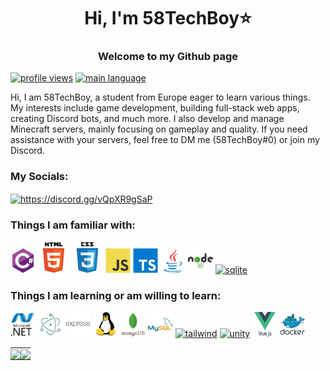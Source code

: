 <h1 align="center">Hi, I'm 58TechBoy⭐</h1>
<h3 align="center">Welcome to my Github page</h3>

<p>
  <a href="https://github.com/58TechBoy"><img src="https://komarev.com/ghpvc/?username=58techboy&label=Profile%20views&color=0e75b6&style=flat" alt="profile views" /></a>
  <a href="https://www.npmjs.com/package/discord.js"><img src="https://img.shields.io/badge/Most%20experience-Javascript-yellow" alt="main language" /></a>
</p>

<p>Hi, I am 58TechBoy, a student from Europe eager to learn various things. My interests include game development, building full-stack web apps, creating Discord bots, and much more. I also develop and manage Minecraft servers, mainly focusing on gameplay and quality. If you need assistance with your servers, feel free to DM me (58TechBoy#0) or join my Discord.</p>

<h3 align="left">My Socials:</h3>
<p align="left">
  <a href="https://discord.gg/https://discord.gg/vQpXR9gSaP" target="blank"><img align="center" src="https://raw.githubusercontent.com/rahuldkjain/github-profile-readme-generator/master/src/images/icons/Social/discord.svg" alt="https://discord.gg/vQpXR9gSaP" height="30" width="40" /></a>
</p>

<h3 align="left">Things I am familiar with:</h3>
<p align="left">
  <a href="https://www.w3schools.com/cs/" target="_blank" rel="noreferrer"><img src="https://raw.githubusercontent.com/devicons/devicon/master/icons/csharp/csharp-original.svg" alt="csharp" width="40" height="40" /></a>
  <a href="https://www.w3.org/html/" target="_blank" rel="noreferrer"><img src="https://raw.githubusercontent.com/devicons/devicon/master/icons/html5/html5-original-wordmark.svg" alt="html5" width="50" height="50" /></a>
  <a href="https://www.w3schools.com/css/" target="_blank" rel="noreferrer"><img src="https://raw.githubusercontent.com/devicons/devicon/master/icons/css3/css3-original-wordmark.svg" alt="css3" width="50" height="50" /></a>
  <a href="https://developer.mozilla.org/en-US/docs/Web/JavaScript" target="_blank" rel="noreferrer"><img src="https://raw.githubusercontent.com/devicons/devicon/master/icons/javascript/javascript-original.svg" alt="javascript" width="40" height="40" /></a>
  <a href="https://www.typescriptlang.org/" target="_blank" rel="noreferrer"><img src="https://raw.githubusercontent.com/devicons/devicon/master/icons/typescript/typescript-original.svg" alt="typescript" width="40" height="40" /></a>
  <a href="https://www.java.com" target="_blank" rel="noreferrer"><img src="https://raw.githubusercontent.com/devicons/devicon/master/icons/java/java-original.svg" alt="java" width="40" height="40" /></a>
  <a href="https://nodejs.org" target="_blank" rel="noreferrer"><img src="https://raw.githubusercontent.com/devicons/devicon/master/icons/nodejs/nodejs-original-wordmark.svg" alt="nodejs" width="40" height="40" /></a>
  <a href="https://www.sqlite.org/" target="_blank" rel="noreferrer"><img src="https://www.vectorlogo.zone/logos/sqlite/sqlite-icon.svg" alt="sqlite" width="40" height="40" /></a>
</p>

<h3 align="left">Things I am learning or am willing to learn:</h3>
<p align="left">
  <a href="https://dotnet.microsoft.com/" target="_blank" rel="noreferrer"><img src="https://raw.githubusercontent.com/devicons/devicon/master/icons/dot-net/dot-net-original-wordmark.svg" alt="dotnet" width="40" height="40" /></a>
  <a href="https://www.electronjs.org" target="_blank" rel="noreferrer"><img src="https://raw.githubusercontent.com/devicons/devicon/master/icons/electron/electron-original.svg" alt="electron" width="40" height="40" /></a>
  <a href="https://expressjs.com" target="_blank" rel="noreferrer"><img src="https://raw.githubusercontent.com/devicons/devicon/master/icons/express/express-original-wordmark.svg" alt="express" width="40" height="40" /></a>
  <a href="https://www.linux.org/" target="_blank" rel="noreferrer"><img src="https://raw.githubusercontent.com/devicons/devicon/master/icons/linux/linux-original.svg" alt="linux" width="40" height="40" /></a>
  <a href="https://www.mongodb.com/" target="_blank" rel="noreferrer"><img src="https://raw.githubusercontent.com/devicons/devicon/master/icons/mongodb/mongodb-original-wordmark.svg" alt="mongodb" width="40" height="40" /></a>
  <a href="https://www.mysql.com/" target="_blank" rel="noreferrer"><img src="https://raw.githubusercontent.com/devicons/devicon/master/icons/mysql/mysql-original-wordmark.svg" alt="mysql" width="40" height="40" /></a>
  <a href="https://tailwindcss.com/" target="_blank" rel="noreferrer"><img src="https://www.vectorlogo.zone/logos/tailwindcss/tailwindcss-icon.svg" alt="tailwind" width="40" height="40" /></a>
  <a href="https://unity.com/" target="_blank" rel="noreferrer"><img src="https://www.vectorlogo.zone/logos/unity3d/unity3d-icon.svg" alt="unity" width="40" height="40" /></a>
  <a href="https://vuejs.org/" target="_blank" rel="noreferrer"><img src="https://raw.githubusercontent.com/devicons/devicon/master/icons/vuejs/vuejs-original-wordmark.svg" alt="vuejs" width="40" height="40" /></a>
  <a href="https://www.docker.com/" target="_blank" rel="noreferrer"><img src="https://raw.githubusercontent.com/devicons/devicon/master/icons/docker/docker-original-wordmark.svg" alt="docker" width="40" height="40" /></a>
</p>

<table>
  <tr>
    <td align="center" style="padding: 0; width: 50%;">
      <img align="center" style="padding: 0;" src="https://github-readme-stats.vercel.app/api?username=58techboy&show_icons=true&theme=default&count_private=true&hide_border=true&icon_color=41B883&title_color=41B883&text_color=34495E&bg_color=00000000" />
    </td>
    <td align="center" style="padding: 0; width: 50%;">
      <img align="center" style="padding: 0;" src="https://github-readme-stats.vercel.app/api/top-langs/?username=58techboy&hide=html,stata,tex,jupyter%20notebook&layout=compact&hide_border=true&icon_color=41B883&title_color=41B883&text_color=34495E&bg_color=00000000" />
    </td>
  </tr>
</table>
